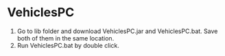 # VehiclesPC

1. Go to lib folder and download VehiclesPC.jar and VehiclesPC.bat. Save both of them in the same location.
2. Run VehiclesPC.bat by double click.
